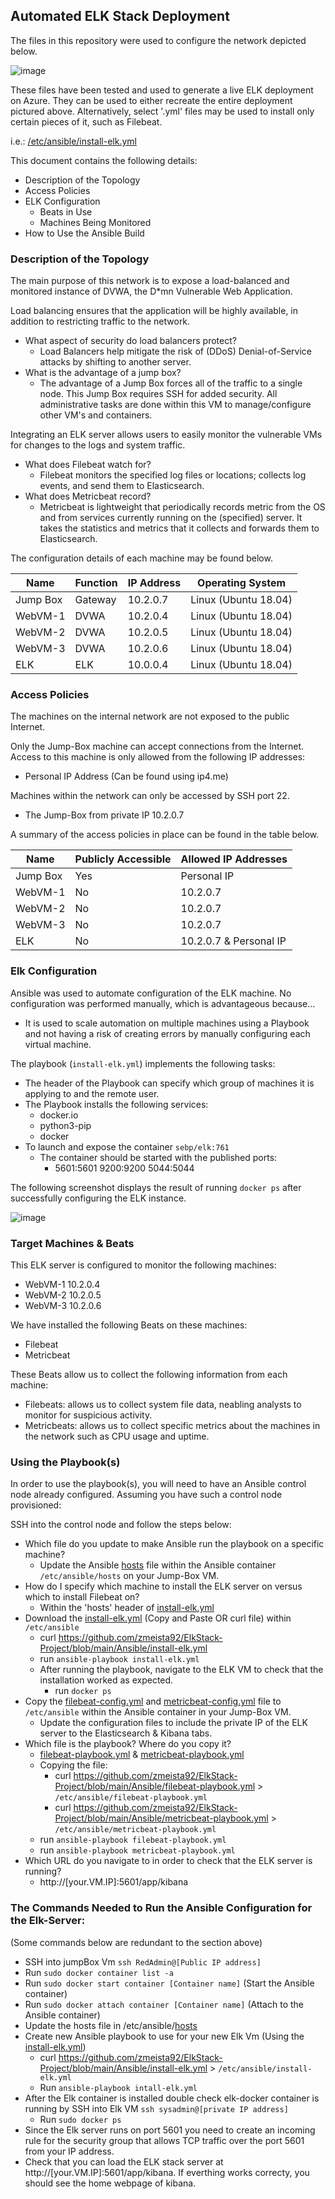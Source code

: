 ## Automated ELK Stack Deployment

The files in this repository were used to configure the network depicted below.

![image](Diagrams/Diagram_RedTeamNetwork_.png)

These files have been tested and used to generate a live ELK deployment on Azure. They can be used to either recreate the entire deployment pictured above. Alternatively, select '.yml' files may be used to install only certain pieces of it, such as Filebeat.

 i.e.: [/etc/ansible/install-elk.yml](Ansible/install-elk.yml)

This document contains the following details:
- Description of the Topology
- Access Policies
- ELK Configuration
  - Beats in Use
  - Machines Being Monitored
- How to Use the Ansible Build


### Description of the Topology

The main purpose of this network is to expose a load-balanced and monitored instance of DVWA, the D*mn Vulnerable Web Application.

Load balancing ensures that the application will be highly available, in addition to restricting traffic to the network.
- What aspect of security do load balancers protect? 
  - Load Balancers help mitigate the risk of (DDoS) Denial-of-Service attacks by shifting to another server.
- What is the advantage of a jump box?
  - The advantage of a Jump Box forces all of the traffic to a single node. This Jump Box requires SSH for added security. All administrative tasks are done within this VM to manage/configure other VM's and containers.

Integrating an ELK server allows users to easily monitor the vulnerable VMs for changes to the logs and system traffic.
- What does Filebeat watch for?
  - Filebeat monitors the specified log files or locations; collects log events, and send them to Elasticsearch.
- What does Metricbeat record?
  - Metricbeat is lightweight that periodically records metric from the OS and from services currently running on the (specified) server. It takes the statistics and metrics that it collects and forwards them to Elasticsearch.

The configuration details of each machine may be found below.

| Name     | Function | IP Address | Operating System |
|----------|----------|------------|------------------|
| Jump Box | Gateway  | 10.2.0.7   | Linux (Ubuntu 18.04) |
| WebVM-1  | DVWA     | 10.2.0.4   | Linux (Ubuntu 18.04) |
| WebVM-2  | DVWA     | 10.2.0.5   | Linux (Ubuntu 18.04) |
| WebVM-3  | DVWA     | 10.2.0.6   | Linux (Ubuntu 18.04) |
| ELK      | ELK      | 10.0.0.4   | Linux (Ubuntu 18.04) |

### Access Policies

The machines on the internal network are not exposed to the public Internet. 

Only the Jump-Box machine can accept connections from the Internet. Access to this machine is only allowed from the following IP addresses:
- Personal IP Address (Can be found using ip4.me)

Machines within the network can only be accessed by SSH port 22.
- The Jump-Box from private IP 10.2.0.7

A summary of the access policies in place can be found in the table below.

| Name     | Publicly Accessible | Allowed IP Addresses |
|----------|---------------------|----------------------|
| Jump Box | Yes                 | Personal IP          |
| WebVM-1  | No                  | 10.2.0.7             |
| WebVM-2  | No                  | 10.2.0.7             |
| WebVM-3  | No                  | 10.2.0.7             |
| ELK      | No                  | 10.2.0.7 & Personal IP|  

### Elk Configuration

Ansible was used to automate configuration of the ELK machine. No configuration was performed manually, which is advantageous because...
- It is used to scale automation on multiple machines using a Playbook and not having a risk of creating errors by manually configuring each virtual machine.

The playbook (`install-elk.yml`) implements the following tasks:
- The header of the Playbook can specify which group of machines it is applying to and the remote user.
- The Playbook installs the following services:
  - docker.io
  - python3-pip
  - docker
- To launch and expose the container `sebp/elk:761`
  - The container should be started with the published ports:
    - 5601:5601 9200:9200 5044:5044

The following screenshot displays the result of running `docker ps` after successfully configuring the ELK instance.

![image](https://github.com/zmeista92/ElkStack-Project/blob/main/Diagrams/Screenshot%202022-03-22%20142231.png)

### Target Machines & Beats
This ELK server is configured to monitor the following machines:
- WebVM-1 10.2.0.4
- WebVM-2 10.2.0.5
- WebVM-3 10.2.0.6

We have installed the following Beats on these machines:
- Filebeat
- Metricbeat

These Beats allow us to collect the following information from each machine:
- Filebeats: allows us to collect system file data, neabling analysts to monitor for suspicious activity.
- Metricbeats: allows us to collect specific metrics about the machines in the network such as CPU usage and uptime.

### Using the Playbook(s)
In order to use the playbook(s), you will need to have an Ansible control node already configured. Assuming you have such a control node provisioned: 

SSH into the control node and follow the steps below:
- Which file do you update to make Ansible run the playbook on a specific machine?
  - Update the Ansible [hosts](Ansible/hosts) file within the Ansible container `/etc/ansible/hosts` on your Jump-Box VM.
- How do I specify which machine to install the ELK server on versus which to install Filebeat on?
  - Within the 'hosts' header of [install-elk.yml](Ansible/install-elk.yml)
- Download the [install-elk.yml](Ansible/install-elk.yml) (Copy and Paste OR curl file) within `/etc/ansible`
  - curl https://github.com/zmeista92/ElkStack-Project/blob/main/Ansible/install-elk.yml
  - run `ansible-playbook install-elk.yml`
  - After running the playbook, navigate to the ELK VM to check that the installation worked as expected.
    - run `docker ps`
- Copy the [filebeat-config.yml](Ansible/filebeat-config.yml) and [metricbeat-config.yml](Ansible/metricbeat-config.yml) file to `/etc/ansible` within the Ansible container in your Jump-Box VM.
  - Update the configuration files to include the private IP of the ELK server to the Elasticsearch & Kibana tabs.
- Which file is the playbook? Where do you copy it?
  - [filebeat-playbook.yml](Ansible/filebeat-playbook.yml) & [metricbeat-playbook.yml](Ansible/metricbeat-playbook.yml)
  - Copying the file:
    - curl https://github.com/zmeista92/ElkStack-Project/blob/main/Ansible/filebeat-playbook.yml > `/etc/ansible/filebeat-playbook.yml`
    - curl https://github.com/zmeista92/ElkStack-Project/blob/main/Ansible/metricbeat-playbook.yml > `/etc/ansible/metricbeat-playbook.yml`
  - run `ansible-playbook filebeat-playbook.yml`
  - run `ansible-playbook metricbeat-playbook.yml`
- Which URL do you navigate to in order to check that the ELK server is running?
  - http://[your.VM.IP]:5601/app/kibana

### The Commands Needed to Run the Ansible Configuration for the Elk-Server:
(Some commands below are redundant to the section above)
- SSH into jumpBox Vm `ssh RedAdmin@[Public IP address]`
- Run `sudo docker container list -a`
- Run `sudo docker start container [Container name]` (Start the Ansible container)
- Run `sudo docker attach container [Container name]` (Attach to the Ansible container)
- Update the hosts file in /etc/ansible/[hosts](Ansible/hosts)
- Create new Ansible playbook to use for your new Elk Vm (Using the [install-elk.yml](Ansible/install-elk.yml))
  - curl https://github.com/zmeista92/ElkStack-Project/blob/main/Ansible/install-elk.yml > `/etc/ansible/install-elk.yml`
  - Run `ansible-playbook intall-elk.yml`
- After the Elk container is installed double check elk-docker container is running by SSH into Elk VM `ssh sysadmin@[private IP address]`
  - Run `sudo docker ps`
- Since the Elk server runs on port 5601 you need to create an incoming rule for the security group that allows TCP traffic over the port 5601 from your IP address.
- Check that you can load the ELK stack server at http://[your.VM.IP]:5601/app/kibana.
If everthing works correcty, you should see the home webpage of kibana.
